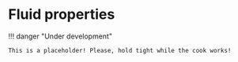 # Fluid properties

!!! danger "Under development"

    This is a placeholder! Please, hold tight while the cook works!
